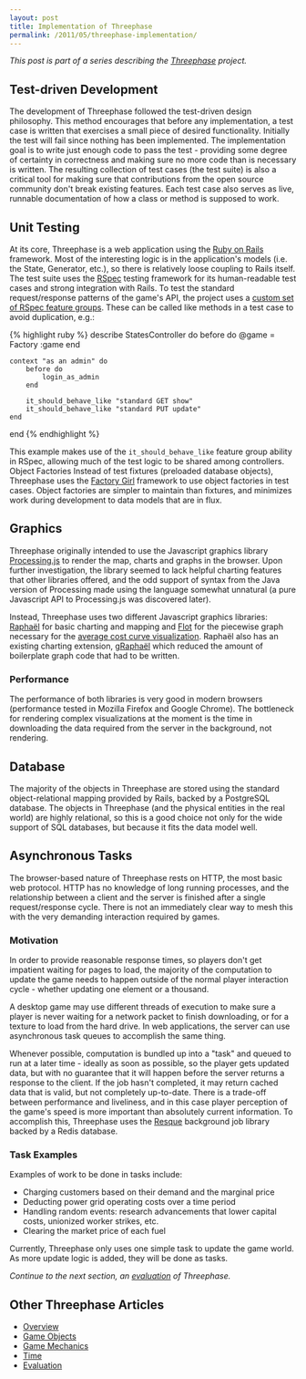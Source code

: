 ```yaml
---
layout: post
title: Implementation of Threephase
permalink: /2011/05/threephase-implementation/
---
```


*This post is part of a series describing the [Threephase](/2011/05/threephase/)
project.*

## Test-driven Development

The development of Threephase followed the test-driven design philosophy. This
method encourages that before any implementation, a test case is written that
exercises a small piece of desired functionality. Initially the test will fail
since nothing has been implemented. The implementation goal is to write just
enough code to pass the test - providing some degree of certainty in correctness
and making sure no more code than is necessary is written. The resulting
collection of test cases (the test suite) is also a critical tool for making
sure that contributions from the open source community don't break existing
features. Each test case also serves as live, runnable documentation of how a
class or method is supposed to work.

## Unit Testing

At its core, Threephase is a web application using the
[Ruby on Rails](http://rubyonrails.org/) framework. Most of the interesting
logic is in the application's models (i.e. the State, Generator, etc.), so there
is relatively loose coupling to Rails itself. The test suite uses the
[RSpec](http://rspec.info/) testing framework for its human-readable test cases
and strong integration with Rails. To test the standard request/response
patterns of the game's API, the project uses a
[custom set of RSpec feature groups](https://github.com/peplin/threephase/blob/master/spec/support/crud_helper.rb).
These can be called like methods in a test case to avoid duplication, e.g.:

{% highlight ruby %}
describe StatesController do
    before do
        @game = Factory :game
    end

    context "as an admin" do
        before do
            login_as_admin
        end

        it_should_behave_like "standard GET show"
        it_should_behave_like "standard PUT update"
    end
end
{% endhighlight %}

This example makes use of the `it_should_behave_like` feature group ability in
RSpec, allowing much of the test logic to be shared among controllers. Object
Factories Instead of test fixtures (preloaded database objects), Threephase uses
the [Factory Girl](https://github.com/thoughtbot/factory_girl) framework to use
object factories in test cases. Object factories are simpler to maintain than
fixtures, and minimizes work during development to data models that are in flux.

## Graphics

Threephase originally intended to use the Javascript graphics library
[Processing.js](http://processingjs.org) to render the map, charts and graphs in
the browser. Upon further investigation, the library seemed to lack helpful
charting features that other libraries offered, and the odd support of syntax
from the Java version of Processing made using the language somewhat unnatural
(a pure Javascript API to Processing.js was discovered later).

Instead, Threephase uses two different Javascript graphics libraries:
[Raphaël](http://raphaeljs.com) for basic charting and mapping and
[Flot](http://www.flotcharts.org/) for the piecewise graph
necessary for the
[average cost curve visualization](https://github.com/peplin/threephase/blob/master/public/javascripts/application.js#L157).
Raphaël also has an existing charting extension,
[gRaphaël](http://g.raphaeljs.com) which reduced the amount of boilerplate graph
code that had to be written.

### Performance

The performance of both libraries is very good in modern browsers (performance
tested in Mozilla Firefox and Google Chrome). The bottleneck for rendering
complex visualizations at the moment is the time in downloading the data
required from the server in the background, not rendering.

## Database

The majority of the objects in Threephase are stored using the standard
object-relational mapping provided by Rails, backed by a PostgreSQL database.
The objects in Threephase (and the physical entities in the real world) are
highly relational, so this is a good choice not only for the wide support of SQL
databases, but because it fits the data model well.

## Asynchronous Tasks

The browser-based nature of Threephase rests on HTTP, the most basic web
protocol. HTTP has no knowledge of long running processes, and the relationship
between a client and the server is finished after a single request/response
cycle. There is not an immediately clear way to mesh this with the very
demanding interaction required by games.

### Motivation

In order to provide reasonable response times, so players don't get impatient
waiting for pages to load, the majority of the computation to update the game
needs to happen outside of the normal player interaction cycle - whether
updating one element or a thousand.

A desktop game may use different threads of execution to make sure a player is
never waiting for a network packet to finish downloading, or for a texture to
load from the hard drive. In web applications, the server can use asynchronous
task queues to accomplish the same thing.

Whenever possible, computation is bundled up into a "task" and queued to run at
a later time - ideally as soon as possible, so the player gets updated data, but
with no guarantee that it will happen before the server returns a response to
the client. If the job hasn't completed, it may return cached data that is
valid, but not completely up-to-date. There is a trade-off between performance
and liveliness, and in this case player perception of the game's speed is more
important than absolutely current information. To accomplish this, Threephase
uses the [Resque](https://github.com/defunkt/resque) background job library backed by a Redis database.

### Task Examples

Examples of work to be done in tasks include:

* Charging customers based on their demand and the marginal price
* Deducting power grid operating costs over a time period
* Handling random events: research advancements that lower capital costs,
    unionized worker strikes, etc.
* Clearing the market price of each fuel

Currently, Threephase only uses one simple task to update the game world. As
more update logic is added, they will be done as tasks.

*Continue to the next section, an
[evaluation](/2011/05/threephase-evaluation/) of Threephase.*

## Other Threephase Articles

* [Overview](/2011/05/threephase/)
* [Game Objects](/2011/05/threephase-game-objects/)
* [Game Mechanics](/2011/05/threephase-mechanics/)
* [Time](/2011/05/threephase-time/)
* [Evaluation](/2011/05/threephase-time/)
